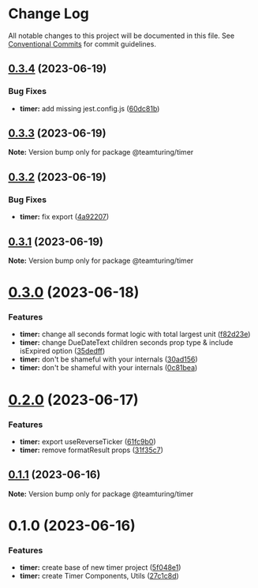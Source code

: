 # Change Log

All notable changes to this project will be documented in this file.
See [Conventional Commits](https://conventionalcommits.org) for commit guidelines.

## [0.3.4](https://github.com/weareteamturing/bombe/compare/@teamturing/timer@0.3.3...@teamturing/timer@0.3.4) (2023-06-19)

### Bug Fixes

- **timer:** add missing jest.config.js ([60dc81b](https://github.com/weareteamturing/bombe/commit/60dc81b2ad0badaf1f0111eec7d907e8b04c8309))

## [0.3.3](https://github.com/weareteamturing/bombe/compare/@teamturing/timer@0.3.2...@teamturing/timer@0.3.3) (2023-06-19)

**Note:** Version bump only for package @teamturing/timer

## [0.3.2](https://github.com/weareteamturing/bombe/compare/@teamturing/timer@0.3.1...@teamturing/timer@0.3.2) (2023-06-19)

### Bug Fixes

- **timer:** fix export ([4a92207](https://github.com/weareteamturing/bombe/commit/4a92207ac376d0234ce966d5e57861794b295b16))

## [0.3.1](https://github.com/weareteamturing/bombe/compare/@teamturing/timer@0.3.0...@teamturing/timer@0.3.1) (2023-06-19)

**Note:** Version bump only for package @teamturing/timer

# [0.3.0](https://github.com/weareteamturing/bombe/compare/@teamturing/timer@0.2.0...@teamturing/timer@0.3.0) (2023-06-18)

### Features

- **timer:** change all seconds format logic with total largest unit ([f82d23e](https://github.com/weareteamturing/bombe/commit/f82d23e3063db8f3882f510c7b946d501e898e92))
- **timer:** change DueDateText children seconds prop type & include isExpired option ([35dedff](https://github.com/weareteamturing/bombe/commit/35dedffa6d6729e63108274c6f8e5ef2c91272aa))
- **timer:** don't be shameful with your internals ([30ad156](https://github.com/weareteamturing/bombe/commit/30ad15674cf42192713a6fc25a2dccf2ae4b2b4a))
- **timer:** don't be shameful with your internals ([0c81bea](https://github.com/weareteamturing/bombe/commit/0c81bea659ea622a8187747f640d7d71565c34d4))

# [0.2.0](https://github.com/weareteamturing/bombe/compare/@teamturing/timer@0.1.1...@teamturing/timer@0.2.0) (2023-06-17)

### Features

- **timer:** export useReverseTicker ([61fc9b0](https://github.com/weareteamturing/bombe/commit/61fc9b0f07b1d7a41d5c375dc0155aea5a5c0d16))
- **timer:** remove formatResult props ([31f35c7](https://github.com/weareteamturing/bombe/commit/31f35c7b37dc371fdfed3a8e950fbe3f568bd53f))

## [0.1.1](https://github.com/weareteamturing/bombe/compare/@teamturing/timer@0.1.0...@teamturing/timer@0.1.1) (2023-06-16)

**Note:** Version bump only for package @teamturing/timer

# 0.1.0 (2023-06-16)

### Features

- **timer:** create base of new timer project ([5f048e1](https://github.com/weareteamturing/bombe/commit/5f048e13f6dcbe1c5015c2582be762b95768af50))
- **timer:** create Timer Components, Utils ([27c1c8d](https://github.com/weareteamturing/bombe/commit/27c1c8d27e7cfa217d2f29c583c9b48fe26f0ba6))

